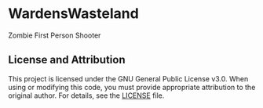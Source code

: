 # WardensWasteland

Zombie First Person Shooter

## License and Attribution

This project is licensed under the GNU General Public License v3.0. When using or modifying this code, you must provide appropriate attribution to the original author. For details, see the [LICENSE](./LICENSE) file.
